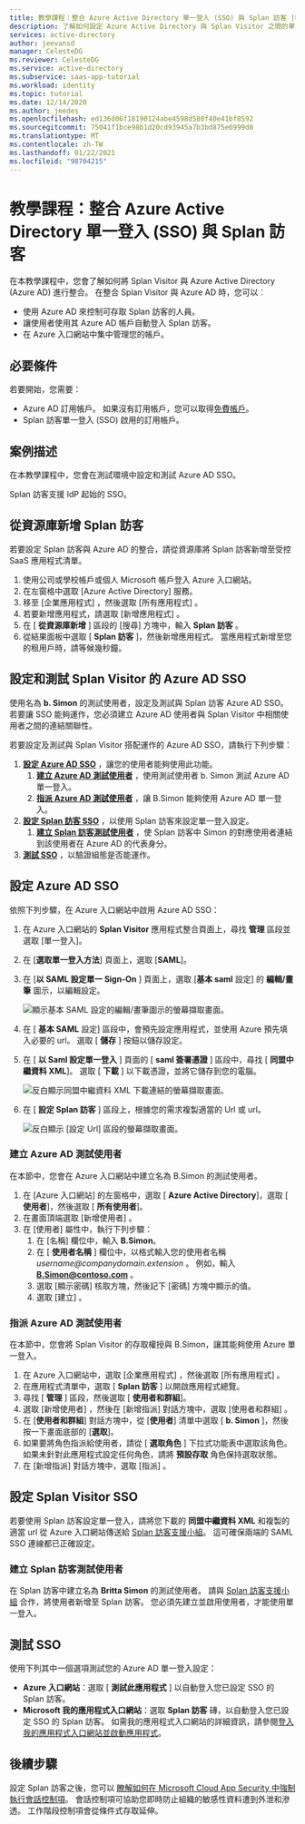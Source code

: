 ```yaml
---
title: 教學課程：整合 Azure Active Directory 單一登入 (SSO) 與 Splan 訪客 |Microsoft Docs
description: 了解如何設定 Azure Active Directory 與 Splan Visitor 之間的單一登入。
services: active-directory
author: jeevansd
manager: CelesteDG
ms.reviewer: CelesteDG
ms.service: active-directory
ms.subservice: saas-app-tutorial
ms.workload: identity
ms.topic: tutorial
ms.date: 12/14/2020
ms.author: jeedes
ms.openlocfilehash: ed136d06f18190124abe4598d580f40e41bf8592
ms.sourcegitcommit: 75041f1bce98b1d20cd93945a7b3bd875e6999d0
ms.translationtype: MT
ms.contentlocale: zh-TW
ms.lasthandoff: 01/22/2021
ms.locfileid: "98704215"
---
```

# <a name="tutorial-integrate-azure-active-directory-single-sign-on-sso-with-splan-visitor"></a>教學課程：整合 Azure Active Directory 單一登入 (SSO) 與 Splan 訪客

在本教學課程中，您會了解如何將 Splan Visitor 與 Azure Active Directory (Azure AD) 進行整合。 在整合 Splan Visitor 與 Azure AD 時，您可以︰

* 使用 Azure AD 來控制可存取 Splan 訪客的人員。
* 讓使用者使用其 Azure AD 帳戶自動登入 Splan 訪客。
* 在 Azure 入口網站中集中管理您的帳戶。

## <a name="prerequisites"></a>必要條件

若要開始，您需要：

* Azure AD 訂用帳戶。 如果沒有訂用帳戶，您可以取得[免費帳戶](https://azure.microsoft.com/free/)。
* Splan 訪客單一登入 (SSO) 啟用的訂用帳戶。

## <a name="scenario-description"></a>案例描述

在本教學課程中，您會在測試環境中設定和測試 Azure AD SSO。

Splan 訪客支援 IdP 起始的 SSO。

## <a name="add-splan-visitor-from-the-gallery"></a>從資源庫新增 Splan 訪客

若要設定 Splan 訪客與 Azure AD 的整合，請從資源庫將 Splan 訪客新增至受控 SaaS 應用程式清單。

1. 使用公司或學校帳戶或個人 Microsoft 帳戶登入 Azure 入口網站。
1. 在左窗格中選取 [Azure Active Directory]  服務。
1. 移至 [企業應用程式]  ，然後選取 [所有應用程式]  。
1. 若要新增應用程式，請選取 [新增應用程式]  。
1. 在 [ **從資源庫新增** ] 區段的 [搜尋] 方塊中，輸入 **Splan 訪客** 。
1. 從結果面板中選取 [ **Splan 訪客** ]，然後新增應用程式。 當應用程式新增至您的租用戶時，請等候幾秒鐘。

## <a name="configure-and-test-azure-ad-sso-for-splan-visitor"></a>設定和測試 Splan Visitor 的 Azure AD SSO

使用名為 **b. Simon** 的測試使用者，設定及測試與 Splan 訪客 Azure AD SSO。 若要讓 SSO 能夠運作，您必須建立 Azure AD 使用者與 Splan Visitor 中相關使用者之間的連結關聯性。

若要設定及測試與 Splan Visitor 搭配運作的 Azure AD SSO，請執行下列步驟：

1. **[設定 Azure AD SSO](#configure-azure-ad-sso)** ，讓您的使用者能夠使用此功能。
    1. **[建立 Azure AD 測試使用者](#create-an-azure-ad-test-user)** ，使用測試使用者 b. Simon 測試 Azure AD 單一登入。
    1. **[指派 Azure AD 測試使用者](#assign-the-azure-ad-test-user)** ，讓 B.Simon 能夠使用 Azure AD 單一登入。
1. **[設定 Splan 訪客 SSO](#configure-splan-visitor-sso)** ，以使用 Splan 訪客來設定單一登入設定。
    1. **[建立 Splan 訪客測試使用者](#create-a-splan-visitor-test-user)** ，使 Splan 訪客中 Simon 的對應使用者連結到該使用者在 Azure AD 的代表身分。
1. **[測試 SSO](#test-sso)** ，以驗證組態是否能運作。

## <a name="configure-azure-ad-sso"></a>設定 Azure AD SSO

依照下列步驟，在 Azure 入口網站中啟用 Azure AD SSO：

1. 在 Azure 入口網站的 **Splan Visitor** 應用程式整合頁面上，尋找 **管理** 區段並選取 [單一登入]。
1. 在 [**選取單一登入方法**] 頁面上，選取 [**SAML**]。
1. 在 [**以 SAML 設定單一 Sign-On** ] 頁面上，選取 [**基本 saml** 設定] 的 **編輯/畫筆** 圖示，以編輯設定。

   ![顯示基本 SAML 設定的編輯/畫筆圖示的螢幕擷取畫面。](common/edit-urls.png)

1. 在 [ **基本 SAML** 設定] 區段中，會預先設定應用程式，並使用 Azure 預先填入必要的 url。 選取 [ **儲存** ] 按鈕以儲存設定。

1. 在 [ **以 Saml 設定單一登入** ] 頁面的 [ **saml 簽署憑證** ] 區段中，尋找 [ **同盟中繼資料 XML**]。 選取 [ **下載** ] 以下載憑證，並將它儲存到您的電腦。

    ![反白顯示同盟中繼資料 XML 下載連結的螢幕擷取畫面。](common/metadataxml.png)

1. 在 [ **設定 Splan 訪客** ] 區段上，根據您的需求複製適當的 Url 或 url。

    ![反白顯示 [設定 Url] 區段的螢幕擷取畫面。](common/copy-configuration-urls.png)

### <a name="create-an-azure-ad-test-user"></a>建立 Azure AD 測試使用者

在本節中，您會在 Azure 入口網站中建立名為 B.Simon 的測試使用者。

1. 在 [Azure 入口網站] 的左窗格中，選取 [ **Azure Active Directory**]，選取 [ **使用者**]，然後選取 [ **所有使用者**]。
1. 在畫面頂端選取 [新增使用者]  。
1. 在 [使用者] 屬性中，執行下列步驟：
   1. 在 [名稱] 欄位中，輸入 **B.Simon**。  
   1. 在 [ **使用者名稱** ] 欄位中，以格式輸入您的使用者名稱 _username@companydomain.extension_ 。 例如，輸入 **B.Simon@contoso.com** 。
   1. 選取 [顯示密碼]  核取方塊，然後記下 [密碼]  方塊中顯示的值。
   1. 選取 [建立]  。

### <a name="assign-the-azure-ad-test-user"></a>指派 Azure AD 測試使用者

在本節中，您會將 Splan Visitor 的存取權授與 B.Simon，讓其能夠使用 Azure 單一登入。

1. 在 Azure 入口網站中，選取 [企業應用程式]  ，然後選取 [所有應用程式]  。
1. 在應用程式清單中，選取 [ **Splan 訪客** ] 以開啟應用程式總覽。
1. 尋找 [ **管理** ] 區段，然後選取 [ **使用者和群組**]。
1. 選取 [新增使用者]  ，然後在 [新增指派]  對話方塊中，選取 [使用者和群組]  。
1. 在 [**使用者和群組**] 對話方塊中，從 [**使用者**] 清單中選取 [ **b. Simon** ]，然後按一下畫面底部的 [**選取**]。
1. 如果要將角色指派給使用者，請從 [ **選取角色** ] 下拉式功能表中選取該角色。 如果未針對此應用程式設定任何角色，請將 **預設存取** 角色保持選取狀態。
1. 在 [新增指派]  對話方塊中，選取 [指派]  。

## <a name="configure-splan-visitor-sso"></a>設定 Splan Visitor SSO

若要使用 Splan 訪客設定單一登入，請將您下載的 **同盟中繼資料 XML** 和複製的適當 url 從 Azure 入口網站傳送給 [Splan 訪客支援小組](mailto:support@splan.com)。 這可確保兩端的 SAML SSO 連線都已正確設定。

### <a name="create-a-splan-visitor-test-user"></a>建立 Splan 訪客測試使用者

在 Splan 訪客中建立名為 **Britta Simon** 的測試使用者。 請與 [Splan 訪客支援小組](mailto:support@splan.com) 合作，將使用者新增至 Splan 訪客。 您必須先建立並啟用使用者，才能使用單一登入。

## <a name="test-sso"></a>測試 SSO

使用下列其中一個選項測試您的 Azure AD 單一登入設定：

* **Azure 入口網站**：選取 [ **測試此應用程式** ] 以自動登入您已設定 SSO 的 Splan 訪客。
* **Microsoft 我的應用程式入口網站**：選取 **Splan 訪客** 磚，以自動登入您已設定 SSO 的 Splan 訪客。 如需我的應用程式入口網站的詳細資訊，請參閱[登入我的應用程式入口網站並啟動應用程式](https://docs.microsoft.com/azure/active-directory/active-directory-saas-access-panel-introduction)。

## <a name="next-steps"></a>後續步驟

設定 Splan 訪客之後，您可以 [瞭解如何在 Microsoft Cloud App Security 中強制執行會話控制項](https://docs.microsoft.com/cloud-app-security/proxy-deployment-any-app)。 會話控制項可協助您即時防止組織的敏感性資料遭到外泄和滲透。 工作階段控制項會從條件式存取延伸。
